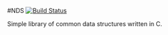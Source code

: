 #NDS
[![Build Status](https://travis-ci.org/NRTopping/NDS.svg?branch=master)](https://travis-ci.org/NRTopping/NDS)

Simple library of common data structures written in C. 
